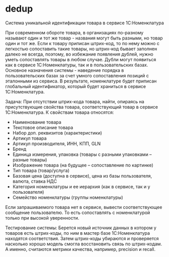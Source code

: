 # dedup

Система уникальной идентификации товара в сервисе 1С:Номенклатура

При современном обороте товара, в организациях по-разному называют один и тот же товар - названия могут быть разными, но товар один и тот же. Если к товару приписан штрих-код, то по нему можно с легкостью сопоставить такие товары, но штрих-код бывает заполнен далеко не всегда, поэтому, во избежание появления дублей, нужно уметь сопоставлять товары в любом случае. Дубли могут появиться как в сервисе 1С:Номенклатуры, так и в пользовательских базах. Основное назначения системы - наведение порядка в пользовательских базах за счет умного сопоставления позиций с эталонными из сервиса. В результате, номенклатуре будет приписан глобальный идентификатор, который будет храниться в сервисе 1С:Номенклатура.

Задача: 
При отсутствии штрих-кода товара, найти, опираясь на присутствующие свойства товара, соответствующий товар в сервисе 1С:Номенклатура.
К свойствам товара относятся: 
*	Наименование товара
*	Текстовое описание товара
*	Набор доп. реквизитов (характеристики)
*	Артикул товара
*	Артикул производителя, ИНН, КПП, GLN
*	Бренд
*	Единица измерения, упаковка (товары с разными упаковками – разные товары)
*	Изображение товара (на будущее – сопоставление по картинке)
*	Тип товара (товар/услуга)
*	Базовая цена (доступна в сервисе), цена из базы пользователя, валюта, ставка НДС
*	Категория номенклатуры и ее иерархия (как в сервисе, так и у пользователя)
*	Семейство номенклатуры (группы номенклатуры) 

Если запрашиваемого товара нет в сервисе, вывести соответствующее сообщение пользователю. То есть сопоставлять с номенклатурой только при высокой уверенности.

Тестирование системы:
Берется новый источник данных в котором у товаров есть штрих-коды, по ним в мастер базе 1С:Номенклатура находятся соответствия. Затем штрих-коды убираются и проверяется насколько хорошо модель смогла восстановить связь по штрих-кодам. А именно, считаются метрики качества, например, precision и recall.

